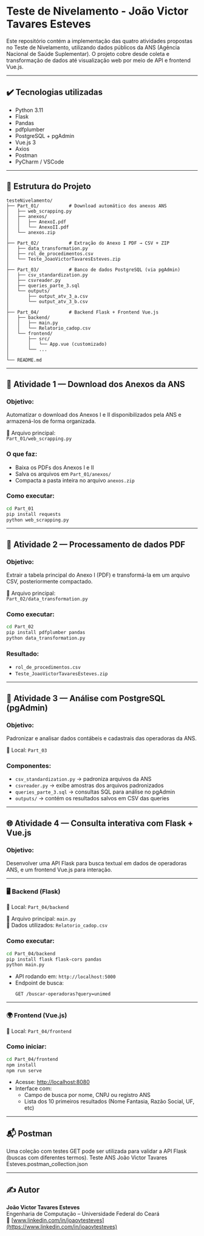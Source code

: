 # Teste de Nivelamento - João Victor Tavares Esteves

Este repositório contém a implementação das quatro atividades propostas no Teste de Nivelamento, utilizando dados públicos da ANS (Agência Nacional de Saúde Suplementar). O projeto cobre desde coleta e transformação de dados até visualização web por meio de API e frontend Vue.js.

---

## ✔️ Tecnologias utilizadas

- Python 3.11
- Flask
- Pandas
- pdfplumber
- PostgreSQL + pgAdmin
- Vue.js 3
- Axios
- Postman
- PyCharm / VSCode

---

## 📂 Estrutura do Projeto

```
testeNivelamento/
├── Part_01/           # Download automático dos anexos ANS
│   ├── web_scrapping.py
│   ├── anexos/
│   │   ├── AnexoI.pdf
│   │   └── AnexoII.pdf
│   └── anexos.zip
│
├── Part_02/           # Extração do Anexo I PDF → CSV + ZIP
│   ├── data_transformation.py
│   ├── rol_de_procedimentos.csv
│   └── Teste_JoaoVictorTavaresEsteves.zip
│
├── Part_03/           # Banco de dados PostgreSQL (via pgAdmin)
│   ├── csv_standardization.py
│   ├── csvreader.py
│   ├── queries_parte_3.sql
│   └── outputs/
│       ├── output_atv_3_a.csv
│       └── output_atv_3_b.csv
│
├── Part_04/           # Backend Flask + Frontend Vue.js
│   ├── backend/
│   │   ├── main.py
│   │   └── Relatorio_cadop.csv
│   └── frontend/
│       ├── src/
│       │   └── App.vue (customizado)
│       └── ...
│
└── README.md
```

---

## 📌 Atividade 1 — Download dos Anexos da ANS

### Objetivo:
Automatizar o download dos Anexos I e II disponibilizados pela ANS e armazená-los de forma organizada.

📄 Arquivo principal:  
`Part_01/web_scrapping.py`

### O que faz:
- Baixa os PDFs dos Anexos I e II
- Salva os arquivos em `Part_01/anexos/`
- Compacta a pasta inteira no arquivo `anexos.zip`

### Como executar:
```bash
cd Part_01
pip install requests
python web_scrapping.py
```

---

## 🧾 Atividade 2 — Processamento de dados PDF

### Objetivo:
Extrair a tabela principal do Anexo I (PDF) e transformá-la em um arquivo CSV, posteriormente compactado.

📄 Arquivo principal:  
`Part_02/data_transformation.py`

### Como executar:
```bash
cd Part_02
pip install pdfplumber pandas
python data_transformation.py
```

### Resultado:
- `rol_de_procedimentos.csv`
- `Teste_JoaoVictorTavaresEsteves.zip`

---

## 🐘 Atividade 3 — Análise com PostgreSQL (pgAdmin)

### Objetivo:
Padronizar e analisar dados contábeis e cadastrais das operadoras da ANS.

📁 Local: `Part_03`

### Componentes:
- `csv_standardization.py` → padroniza arquivos da ANS
- `csvreader.py` → exibe amostras dos arquivos padronizados
- `queries_parte_3.sql` → consultas SQL para análise no pgAdmin
- `outputs/` → contém os resultados salvos em CSV das queries

---

## 🌐 Atividade 4 — Consulta interativa com Flask + Vue.js

### Objetivo:
Desenvolver uma API Flask para busca textual em dados de operadoras ANS, e um frontend Vue.js para interação.

---

### 🖥️ Backend (Flask)

📁 Local: `Part_04/backend`

📄 Arquivo principal: `main.py`  
📄 Dados utilizados: `Relatorio_cadop.csv`

### Como executar:
```bash
cd Part_04/backend
pip install flask flask-cors pandas
python main.py
```

- API rodando em: `http://localhost:5000`
- Endpoint de busca:  
  ```
  GET /buscar-operadoras?query=unimed
  ```

---

### 🌍 Frontend (Vue.js)

📁 Local: `Part_04/frontend`

### Como iniciar:
```bash
cd Part_04/frontend
npm install
npm run serve
```

- Acesse: [http://localhost:8080](http://localhost:8080)
- Interface com:
  - Campo de busca por nome, CNPJ ou registro ANS
  - Lista dos 10 primeiros resultados (Nome Fantasia, Razão Social, UF, etc)

---

## 📬 Postman

Uma coleção com testes GET pode ser utilizada para validar a API Flask (buscas com diferentes termos).
Teste ANS João Victor Tavares Esteves.postman_collection.json

---

## ✍️ Autor

**João Victor Tavares Esteves**  
Engenharia de Computação – Universidade Federal do Ceará  
📎 [www.linkedin.com/in/joaovtesteves](https://www.linkedin.com/in/joaovtesteves)
